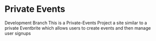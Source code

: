 # Private Events
Development Branch
This is a Private-Events Project a site similar to a private Eventbrite which allows users to create events and then manage user signups
